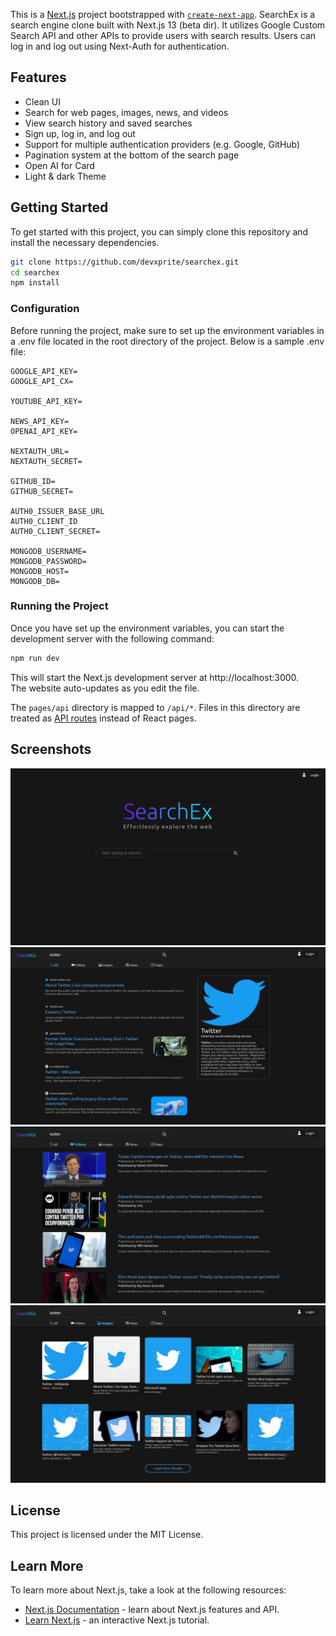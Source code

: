 This is a [Next.js](https://nextjs.org/) project bootstrapped with [`create-next-app`](https://github.com/vercel/next.js/tree/canary/packages/create-next-app).
SearchEx is a search engine clone built with Next.js 13 (beta dir). It utilizes Google Custom Search API and other APIs to provide users with search results. Users can log in and log out using Next-Auth for authentication.

## Features
* Clean UI
* Search for web pages, images, news, and videos
* View search history and saved searches
* Sign up, log in, and log out
* Support for multiple authentication providers (e.g. Google, GitHub)
* Pagination system at the bottom of the search page
* Open AI for Card
* Light & dark Theme

## Getting Started

To get started with this project, you can simply clone this repository and install the necessary dependencies.

```bash
git clone https://github.com/devxprite/searchex.git
cd searchex
npm install
```

### Configuration
Before running the project, make sure to set up the environment variables in a .env file located in the root directory of the project. Below is a sample .env file:
```
GOOGLE_API_KEY=
GOOGLE_API_CX=

YOUTUBE_API_KEY=

NEWS_API_KEY=
OPENAI_API_KEY=

NEXTAUTH_URL=
NEXTAUTH_SECRET=

GITHUB_ID=
GITHUB_SECRET=

AUTH0_ISSUER_BASE_URL
AUTH0_CLIENT_ID
AUTH0_CLIENT_SECRET=

MONGODB_USERNAME=
MONGODB_PASSWORD=
MONGODB_HOST=
MONGODB_DB=
```

### Running the Project

Once you have set up the environment variables, you can start the development server with the following command:
```bash
npm run dev
```
This will start the Next.js development server at http://localhost:3000.  
The website auto-updates as you edit the file.

The `pages/api` directory is mapped to `/api/*`. Files in this directory are treated as [API routes](https://nextjs.org/docs/api-routes/introduction) instead of React pages.

## Screenshots
![Alt text](./public/images/home.png)
![Alt text](./public/images/page_1.png)
![Alt text](./public/images/page_2.png)
![Alt text](./public/images/page_3.png)


## License
This project is licensed under the MIT License.

## Learn More

To learn more about Next.js, take a look at the following resources:

- [Next.js Documentation](https://nextjs.org/docs) - learn about Next.js features and API.
- [Learn Next.js](https://nextjs.org/learn) - an interactive Next.js tutorial.
